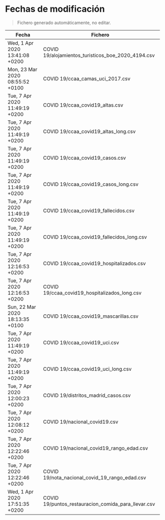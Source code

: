 # Fechas de modificación

> Fichero generado automáticamente, no editar.

| Fecha                           | Fichero                  |
|---------------------------------|--------------------------|
| Wed, 1 Apr 2020 13:41:08 +0200  | COVID 19/alojamientos_turisticos_boe_2020_4194.csv |
| Mon, 23 Mar 2020 08:55:52 +0100  | COVID 19/ccaa_camas_uci_2017.csv |
| Tue, 7 Apr 2020 11:49:19 +0200  | COVID 19/ccaa_covid19_altas.csv |
| Tue, 7 Apr 2020 11:49:19 +0200  | COVID 19/ccaa_covid19_altas_long.csv |
| Tue, 7 Apr 2020 11:49:19 +0200  | COVID 19/ccaa_covid19_casos.csv |
| Tue, 7 Apr 2020 11:49:19 +0200  | COVID 19/ccaa_covid19_casos_long.csv |
| Tue, 7 Apr 2020 11:49:19 +0200  | COVID 19/ccaa_covid19_fallecidos.csv |
| Tue, 7 Apr 2020 11:49:19 +0200  | COVID 19/ccaa_covid19_fallecidos_long.csv |
| Tue, 7 Apr 2020 12:16:53 +0200  | COVID 19/ccaa_covid19_hospitalizados.csv |
| Tue, 7 Apr 2020 12:16:53 +0200  | COVID 19/ccaa_covid19_hospitalizados_long.csv |
| Sun, 22 Mar 2020 18:13:35 +0100  | COVID 19/ccaa_covid19_mascarillas.csv |
| Tue, 7 Apr 2020 11:49:19 +0200  | COVID 19/ccaa_covid19_uci.csv |
| Tue, 7 Apr 2020 11:49:19 +0200  | COVID 19/ccaa_covid19_uci_long.csv |
| Tue, 7 Apr 2020 12:00:23 +0200  | COVID 19/distritos_madrid_casos.csv |
| Tue, 7 Apr 2020 12:08:12 +0200  | COVID 19/nacional_covid19.csv |
| Tue, 7 Apr 2020 12:22:46 +0200  | COVID 19/nacional_covid19_rango_edad.csv |
| Tue, 7 Apr 2020 12:22:46 +0200  | COVID 19/nota_nacional_covid_19_rango_edad.csv |
| Wed, 1 Apr 2020 17:51:35 +0200  | COVID 19/puntos_restauracion_comida_para_llevar.csv |
